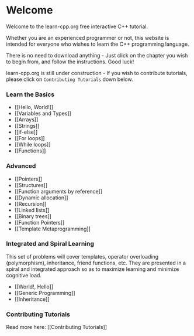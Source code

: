 # Welcome

Welcome to the learn-cpp.org free interactive C++ tutorial.

Whether you are an experienced programmer or not, this website is intended for everyone who wishes to learn the C++ programming language.

There is no need to download anything - Just click on the chapter you wish to begin from, and follow the instructions. Good luck!

learn-cpp.org is still under construction - If you wish to contribute tutorials, please click on `Contributing Tutorials` down below.

### Learn the Basics

- [[Hello, World!]]
- [[Variables and Types]]
- [[Arrays]]
- [[Strings]]
- [[if-else]]
- [[For loops]]
- [[While loops]]
- [[Functions]]

### Advanced
- [[Pointers]]
- [[Structures]]
- [[Function arguments by reference]]
- [[Dynamic allocation]]
- [[Recursion]]
- [[Linked lists]]
- [[Binary trees]]
- [[Function Pointers]]
- [[Template Metaprogramming]]

### Integrated and Spiral Learning

This set of problems will cover templates, operator overloading (polymorphism), inheritance, friend functions, etc. 
They are presented in a spiral and integrated approach so as to maximize learning and minimize cognitive load.

- [[World!, Hello]]
- [[Generic Programming]]
- [[Inheritance]]


### Contributing Tutorials

Read more here: [[Contributing Tutorials]]


